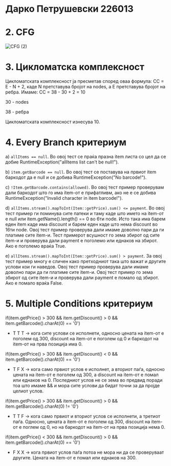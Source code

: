 # Дарко Петрушевски 226013
# 2. CFG    
![CFG (2)](https://github.com/Skadare/SI_2024_lab2_226013/assets/139159619/41beaa1f-f12f-4b88-b80a-dce768505179)


# 3. Цикломатска комплексност 
Цикломатската комплексност ја пресметав според оваа формула: CC = E - N + 2, каде N претставува бројот на nodes, а Е претставува бројот на ребра. Имаме: CC = 38 - 30 + 2 = 10

30 - nodes

38 - ребра

Цикломатската комплексност изнесува 10.


# 4. Every Branch критериум
а) ```allItems == null```. Во овој тест се праќа празна item листа со цел да се добие RuntimeException("allItems list can't be null!").

b) ```item.getBarcode == null```. Во овој тест се поставува на првиот item баркодот да е null и се добива RuntimeException("No barcode!").

c) ```!Item.getBarcode.contains(allowed)```. Во овој тест пример проверувам дали баркодот што го има item-от е прифатливм, ако не е се добива RuntimeException("Invalid character in item barcode!").

d) ```allItems.stream().mapToInt(Item::getPrice).sum() <= payment```. Во овој тест пример ги поминува сите патеки и таму каде што името на item-от е null или item.getName().length() == 0 во 6ти node. Исто така има барем еден item каде има discount и барем еден каде што нема discount во 16ти node. Овој тест пример проверува дали имаме доволно пари да ги платиме сите item-и. Тест примерот всушност го зема збирот од сите item-и и проверува дали payment е поголемо или еднаков на збирот. Ако е поголемо враќа True. 

e) ```allItems.stream().mapToInt(Item::getPrice).sum() > payment```. За овој тест пример многу е сличен како претходниот така што важат и другите услови кои ги наведов. Овој тест пример проверува дали имаме доволно пари да ги платиме сите item-и. Овој тест пример го зема збирот од сите item-и и проверува дали payment e помало од збирот. Ако е помало враќа False.


# 5. Multiple Conditions критериум
if(item.getPrice() > 300 && item.getDiscount() > 0 && item.getBarcode().charAt(0) == '0')
  - T T T -> кога сите услови се исполнети, односно цената на item-от е поголем од 300, discount на item-от е поголем од 0 и баркодот
    на item-от на прва позиција има 0.

if(item.getPrice() > 300 && item.getDiscount() < 0 && item.getBarcode().charAt(0) == '0')
  - T F X -> кога само првиот услов е исполнет, а вториот паѓа, односно цената на item-от е поголем од 300, а discount на item-от е помал или еднаков на 0. Последниот услов не се зема во предвид поради тоа што имаме && и мора сите услови да бидат точни за да       пројде целиот услов.

if(item.getPrice() > 300 && item.getDiscount() > 0 && item.getBarcode().charAt(0) != '0')
  - T T F -> кога само првиот и вториот услов се исполнети, а третиот паѓа. Односно, цената а item-от е поголем од 300, discount на item-от е поглем од 0, но на баркодот на item-от на прва позиција нема 0.

if(item.getPrice() < 300 && item.getDiscount() > 0 && item.getBarcode().charAt(0) == '0')
  - F X X -> кога првиот услов паѓа потоа не мора ни да се проверуваат другите. Цената на item-от е помал или еднаков на 300.

